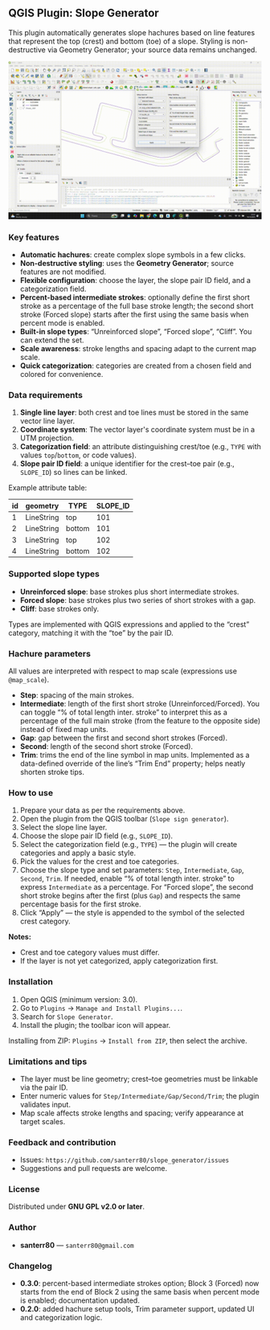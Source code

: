 ## QGIS Plugin: Slope Generator

This plugin automatically generates slope hachures based on line features that represent the top (crest) and bottom (toe) of a slope. Styling is non-destructive via Geometry Generator; your source data remains unchanged.

![Plugin demo](./assets/output.gif)

### Key features

- **Automatic hachures**: create complex slope symbols in a few clicks.
- **Non-destructive styling**: uses the **Geometry Generator**; source features are not modified.
- **Flexible configuration**: choose the layer, the slope pair ID field, and a categorization field.
- **Percent-based intermediate strokes**: optionally define the first short stroke as a percentage of the full base stroke length; the second short stroke (Forced slope) starts after the first using the same basis when percent mode is enabled.
- **Built-in slope types**: “Unreinforced slope”, “Forced slope”, “Cliff”. You can extend the set.
- **Scale awareness**: stroke lengths and spacing adapt to the current map scale.
- **Quick categorization**: categories are created from a chosen field and colored for convenience.

### Data requirements

1.  **Single line layer**: both crest and toe lines must be stored in the same vector line layer.
2.  **Coordinate system**: The vector layer's coordinate system must be in a UTM projection.
3.  **Categorization field**: an attribute distinguishing crest/toe (e.g., `TYPE` with values `top`/`bottom`, or code values).
4.  **Slope pair ID field**: a unique identifier for the crest–toe pair (e.g., `SLOPE_ID`) so lines can be linked.

Example attribute table:

| id | geometry | TYPE | SLOPE_ID |
| -- | ---------- | -------- | -------- |
| 1 | LineString | top | 101 |
| 2 | LineString | bottom | 101 |
| 3 | LineString | top | 102 |
| 4 | LineString | bottom | 102 |

### Supported slope types

- **Unreinforced slope**: base strokes plus short intermediate strokes.
- **Forced slope**: base strokes plus two series of short strokes with a gap.
- **Cliff**: base strokes only.

Types are implemented with QGIS expressions and applied to the “crest” category, matching it with the “toe” by the pair ID.

### Hachure parameters

All values are interpreted with respect to map scale (expressions use `@map_scale`).

- **Step**: spacing of the main strokes.
- **Intermediate**: length of the first short stroke (Unreinforced/Forced). You can toggle “% of total length inter. stroke” to interpret this as a percentage of the full main stroke (from the feature to the opposite side) instead of fixed map units.
- **Gap**: gap between the first and second short strokes (Forced).
- **Second**: length of the second short stroke (Forced).
- **Trim**: trims the end of the line symbol in map units. Implemented as a data-defined override of the line’s “Trim End” property; helps neatly shorten stroke tips.

### How to use

1.  Prepare your data as per the requirements above.
2.  Open the plugin from the QGIS toolbar (`Slope sign generator`).
3.  Select the slope line layer.
4.  Choose the slope pair ID field (e.g., `SLOPE_ID`).
5.  Select the categorization field (e.g., `TYPE`) — the plugin will create categories and apply a basic style.
6.  Pick the values for the crest and toe categories.
7.  Choose the slope type and set parameters: `Step`, `Intermediate`, `Gap`, `Second`, `Trim`. If needed, enable “% of total length inter. stroke” to express `Intermediate` as a percentage. For “Forced slope”, the second short stroke begins after the first (plus `Gap`) and respects the same percentage basis for the first stroke.
8.  Click “Apply” — the style is appended to the symbol of the selected crest category.

**Notes:**

- Crest and toe category values must differ.
- If the layer is not yet categorized, apply categorization first.

### Installation

1.  Open QGIS (minimum version: 3.0).
2.  Go to `Plugins` → `Manage and Install Plugins...`.
3.  Search for `Slope Generator`.
4.  Install the plugin; the toolbar icon will appear.

Installing from ZIP: `Plugins` → `Install from ZIP`, then select the archive.

### Limitations and tips

- The layer must be line geometry; crest–toe geometries must be linkable via the pair ID.
- Enter numeric values for `Step/Intermediate/Gap/Second/Trim`; the plugin validates input.
- Map scale affects stroke lengths and spacing; verify appearance at target scales.

### Feedback and contribution

- Issues: `https://github.com/santerr80/slope_generator/issues`
- Suggestions and pull requests are welcome.

### License

Distributed under **GNU GPL v2.0 or later**.

### Author

- **santerr80** — `santerr80@gmail.com`

### Changelog

- **0.3.0**: percent-based intermediate strokes option; Block 3 (Forced) now starts from the end of Block 2 using the same basis when percent mode is enabled; documentation updated.
- **0.2.0**: added hachure setup tools, Trim parameter support, updated UI and categorization logic.
